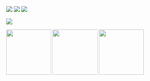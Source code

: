 <p align="left">
<img src="https://img.shields.io/badge/C%2B%2B-00599C?style=for-the-badge&logo=c%2B%2B&logoColor=white" />
<img src="https://img.shields.io/badge/Python-3776AB?style=for-the-badge&logo=python&logoColor=white" />
<img src="https://img.shields.io/badge/blender-%23F5792A.svg?style=for-the-badge&logo=blender&logoColor=white" />
</p>


<!--
**apetsiuk/apetsiuk** is a ✨ _special_ ✨ repository because its `README.md` (this file) appears on your GitHub profile.

Here are some ideas to get you started:

- 🔭 I’m currently working on ...
- 🌱 I’m currently learning ...
- 👯 I’m looking to collaborate on ...
- 🤔 I’m looking for help with ...
- 💬 Ask me about ...
- 📫 How to reach me: ...
- 😄 Pronouns: ...
- ⚡ Fun fact: ...
-->

![](http://github-profile-summary-cards.vercel.app/api/cards/profile-details?username=apetsiuk&theme=github)

<p>
  <img height="120em" src="https://github-readme-stats.vercel.app/api?username=apetsiuk&show_icons=true&rank_icon=percentile&theme=default&count_private=true" />
  <img height="120em" src="https://github-readme-stats.vercel.app/api/top-langs/?username=apetsiuk&layout=compact" />
  <img height="120em" src="http://github-profile-summary-cards.vercel.app/api/cards/repos-per-language?username=apetsiuk&theme=github" />
</p>

